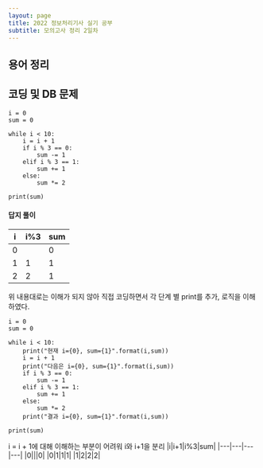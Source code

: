 ```yaml
---
layout: page
title: 2022 정보처리기사 실기 공부
subtitle: 모의고사 정리 2일차
---
```


## 용어 정리

## 코딩 및 DB 문제
```
i = 0
sum = 0

while i < 10:
    i = i + 1
    if i % 3 == 0:
        sum -= 1
    elif i % 3 == 1:
        sum += 1
    else:
        sum *= 2

print(sum)
```
#### 답지 풀이
|i|i%3|sum|
|---|---|---|
|0||0|
|1|1|1|
|2|2|1|

위 내용대로는 이해가 되지 않아 직접 코딩하면서 각 단계 별 print를 추가, 로직을 이해하였다.
```
i = 0
sum = 0

while i < 10:
    print("현재 i={0}, sum={1}".format(i,sum))
    i = i + 1
    print("다음은 i={0}, sum={1}".format(i,sum))
    if i % 3 == 0:
        sum -= 1
    elif i % 3 == 1:
        sum += 1
    else:
        sum *= 2
    print("결과 i={0}, sum={1}".format(i,sum))

print(sum)
```
i = i + 1에 대해 이해하는 부분이 어려워 i와 i+1을 분리
|i|i+1|i%3|sum|
|---|---|---|---|
|0|||0|
|0|1|1|1|
|1|2|2|2|
